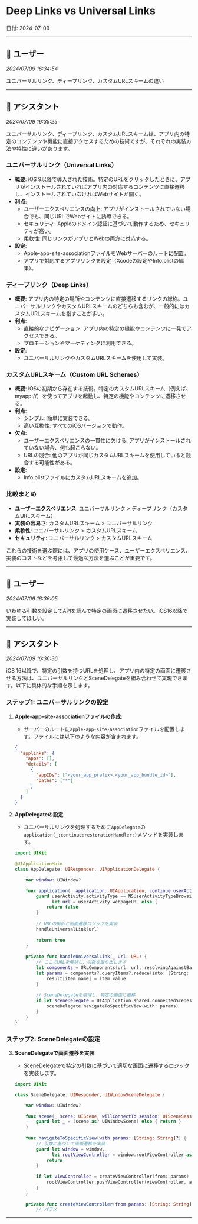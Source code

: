 # Deep Links vs Universal Links

日付: 2024-07-09

---

## 👤 ユーザー
*2024/07/09 16:34:54*

ユニバーサルリンク、ディープリンク、カスタムURLスキームの違い

---

## 🤖 アシスタント
*2024/07/09 16:35:25*

ユニバーサルリンク、ディープリンク、カスタムURLスキームは、アプリ内の特定のコンテンツや機能に直接アクセスするための技術ですが、それぞれの実装方法や特性に違いがあります。

### ユニバーサルリンク（Universal Links）
- **概要**: iOS 9以降で導入された技術。特定のURLをクリックしたときに、アプリがインストールされていればアプリ内の対応するコンテンツに直接遷移し、インストールされていなければWebサイトが開く。
- **利点**:
  - ユーザーエクスペリエンスの向上: アプリがインストールされていない場合でも、同じURLでWebサイトに誘導できる。
  - セキュリティ: Appleのドメイン認証に基づいて動作するため、セキュリティが高い。
  - 柔軟性: 同じリンクがアプリとWebの両方に対応する。
- **設定**:
  - Apple-app-site-associationファイルをWebサーバーのルートに配置。
  - アプリで対応するアプリリンクを設定（Xcodeの設定やInfo.plistの編集）。

### ディープリンク（Deep Links）
- **概要**: アプリ内の特定の場所やコンテンツに直接遷移するリンクの総称。ユニバーサルリンクやカスタムURLスキームのどちらも含むが、一般的にはカスタムURLスキームを指すことが多い。
- **利点**:
  - 直接的なナビゲーション: アプリ内の特定の機能やコンテンツに一発でアクセスできる。
  - プロモーションやマーケティングに利用できる。
- **設定**:
  - ユニバーサルリンクやカスタムURLスキームを使用して実装。

### カスタムURLスキーム（Custom URL Schemes）
- **概要**: iOSの初期から存在する技術。特定のカスタムURLスキーム（例えば、myapp://）を使ってアプリを起動し、特定の機能やコンテンツに遷移させる。
- **利点**:
  - シンプル: 簡単に実装できる。
  - 高い互換性: すべてのiOSバージョンで動作。
- **欠点**:
  - ユーザーエクスペリエンスの一貫性に欠ける: アプリがインストールされていない場合、何も起こらない。
  - URLの競合: 他のアプリが同じカスタムURLスキームを使用していると競合する可能性がある。
- **設定**:
  - Info.plistファイルにカスタムURLスキームを追加。

### 比較まとめ
- **ユーザーエクスペリエンス**: ユニバーサルリンク &gt; ディープリンク（カスタムURLスキーム） 
- **実装の容易さ**: カスタムURLスキーム &gt; ユニバーサルリンク
- **柔軟性**: ユニバーサルリンク &gt; カスタムURLスキーム
- **セキュリティ**: ユニバーサルリンク &gt; カスタムURLスキーム

これらの技術を選ぶ際には、アプリの使用ケース、ユーザーエクスペリエンス、実装のコストなどを考慮して最適な方法を選ぶことが重要です。

---

## 👤 ユーザー
*2024/07/09 16:36:05*

いわゆる引数を設定してAPIを読んで特定の画面に遷移させたい。iOS16以降で実装してほしい。

---

## 🤖 アシスタント
*2024/07/09 16:36:36*

iOS 16以降で、特定の引数を持つURLを処理し、アプリ内の特定の画面に遷移させる方法は、ユニバーサルリンクとSceneDelegateを組み合わせて実現できます。以下に具体的な手順を示します。

### ステップ1: ユニバーサルリンクの設定
1. **Apple-app-site-associationファイルの作成**:
    - サーバーのルートに`apple-app-site-association`ファイルを配置します。ファイルには以下のような内容が含まれます。

    ```json
    {
      "applinks": {
        "apps": [],
        "details": [
          {
            "appIDs": ["<your_app_prefix>.<your_app_bundle_id>"],
            "paths": ["*"]
          }
        ]
      }
    }
    ```

2. **AppDelegateの設定**:
    - ユニバーサルリンクを処理するために`AppDelegate`の`application(_:continue:restorationHandler:)`メソッドを実装します。

    ```swift
    import UIKit

    @UIApplicationMain
    class AppDelegate: UIResponder, UIApplicationDelegate {

        var window: UIWindow?

        func application(_ application: UIApplication, continue userActivity: NSUserActivity, restorationHandler: @escaping ([UIUserActivityRestoring]?) -> Void) -> Bool {
            guard userActivity.activityType == NSUserActivityTypeBrowsingWeb,
                  let url = userActivity.webpageURL else {
                return false
            }
            
            // URLの解析と画面遷移ロジックを実装
            handleUniversalLink(url)
            
            return true
        }
        
        private func handleUniversalLink(_ url: URL) {
            // ここでURLを解析し、引数を取り出します
            let components = URLComponents(url: url, resolvingAgainstBaseURL: false)
            let params = components?.queryItems?.reduce(into: [String: String]()) { result, item in
                result[item.name] = item.value
            }
            
            // SceneDelegateを取得し、特定の画面に遷移
            if let sceneDelegate = UIApplication.shared.connectedScenes.first?.delegate as? SceneDelegate {
                sceneDelegate.navigateToSpecificView(with: params)
            }
        }
    }
    ```

### ステップ2: SceneDelegateの設定
3. **SceneDelegateで画面遷移を実装**:
    - SceneDelegateで特定の引数に基づいて適切な画面に遷移するロジックを実装します。

    ```swift
    import UIKit

    class SceneDelegate: UIResponder, UIWindowSceneDelegate {

        var window: UIWindow?

        func scene(_ scene: UIScene, willConnectTo session: UISceneSession, options connectionOptions: UIScene.ConnectionOptions) {
            guard let _ = (scene as? UIWindowScene) else { return }
        }
        
        func navigateToSpecificView(with params: [String: String]?) {
            // 引数に基づいて画面遷移を実装
            guard let window = window,
                  let rootViewController = window.rootViewController as? UINavigationController else {
                return
            }
            
            if let viewController = createViewController(from: params) {
                rootViewController.pushViewController(viewController, animated: true)
            }
        }
        
        private func createViewController(from params: [String: String]?) -&gt; UIViewController? {
            // パラメ

---
